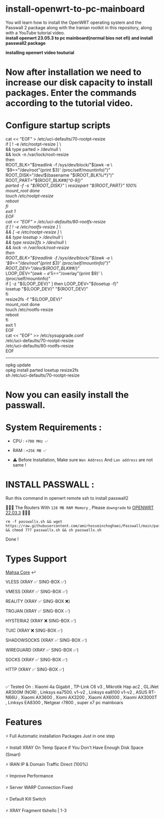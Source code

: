 # install-openwrt-to-pc-mainboard
You will learn how to install the OpenWRT operating system and the Passwall 2 package along with the Iranian rootkit in this repository, along with a YouTube tutorial video.  
**install openwrt 23.05.3 to pc mainboard(normal bios not efi) and install passwall2 package**  

**installing openwrt video touturial**  

# Now after installation we need to increase our disk capacity to install packages. Enter the commands according to the tutorial video.  

# Configure startup scripts                                                                               
cat << "EOF" > /etc/uci-defaults/70-rootpt-resize                                                         
if [ ! -e /etc/rootpt-resize ] \                                                                          
&& type parted > /dev/null \                                                                              
&& lock -n /var/lock/root-resize                                                                          
then                                                                                                      
ROOT_BLK="$(readlink -f /sys/dev/block/"$(awk -e \                                                        
'$9=="/dev/root"{print $3}' /proc/self/mountinfo)")"                                                      
ROOT_DISK="/dev/$(basename "${ROOT_BLK%/*}")"                                                             
ROOT_PART="${ROOT_BLK##*[^0-9]}"                                                                          
parted -f -s "${ROOT_DISK}" \                                                                             
resizepart "${ROOT_PART}" 100%                                                                            
mount_root done                                                                                           
touch /etc/rootpt-resize                                                                                  
reboot                                                                                                    
fi                                                                                                        
exit 1                                                                                                    
EOF                                                                                                       
cat << "EOF" > /etc/uci-defaults/80-rootfs-resize                                                         
if [ ! -e /etc/rootfs-resize ] \                                                                          
&& [ -e /etc/rootpt-resize ] \                                                                            
&& type losetup > /dev/null \                                                                             
&& type resize2fs > /dev/null \                                                                           
&& lock -n /var/lock/root-resize                                                                          
then                                                                                                      
ROOT_BLK="$(readlink -f /sys/dev/block/"$(awk -e \                                                        
'$9=="/dev/root"{print $3}' /proc/self/mountinfo)")"                                                      
ROOT_DEV="/dev/${ROOT_BLK##*/}"                                                                           
LOOP_DEV="$(awk -e '$5=="/overlay"{print $9}' \                                                           
/proc/self/mountinfo)"                                                                                    
if [ -z "${LOOP_DEV}" ]                                                                                   
then                                                                                                      
LOOP_DEV="$(losetup -f)"                                                                                  
losetup "${LOOP_DEV}" "${ROOT_DEV}"                                                                       
fi                                                                                                        
resize2fs -f "${LOOP_DEV}"                                                                                
mount_root done                                                                                           
touch /etc/rootfs-resize                                                                                  
reboot                                                                                                    
fi                                                                                                        
exit 1                                                                                                    
EOF                                                                                                       
cat << "EOF" >> /etc/sysupgrade.conf                                                                      
/etc/uci-defaults/70-rootpt-resize                                                                        
/etc/uci-defaults/80-rootfs-resize                                                                        
EOF 


------

  
opkg update   
opkg install parted losetup resize2fs  
sh /etc/uci-defaults/70-rootpt-resize  

 # Now you can easily install the passwall.
 
# System Requirements :

- CPU : `+700 MHz ✅`

- RAM : `+256 MB ✅`

- ⚠️ Before Installation, Make sure `Wan Address` And `Lan address` are not same !
     
# INSTALL PASSWALL : 
Run this command in openwrt remote ssh to install passwall2 

🔴🔴🔴 The Routers With `128 MB RAM Memory` , Please `downgrade` to [OPENWRT 22.03.3](https://archive.openwrt.org/releases/22.03.3/targets/) 🔴🔴🔴

```
rm -f passwallx.sh && wget https://raw.githubusercontent.com/amirhosseinchoghaei/Passwall/main/passwallx.sh && chmod 777 passwallx.sh && sh passwallx.sh
```
Done !

# Types Support

[Mahsa Core](https://github.com/GFW-knocker/Xray-core/releases) ↩️

VLESS (XRAY ✅ SING-BOX ✅)

VMESS (XRAY ✅ SING-BOX ✅)

REALITY (XRAY ✅ SING-BOX ❌)

TROJAN (XRAY ✅ SING-BOX ✅)

HYSTERIA2 (XRAY ❌ SING-BOX ✅)

TUIC (XRAY ❌ SING-BOX ✅)

SHADOWSOCKS (XRAY ✅ SING-BOX ✅)

WIREGUARD (XRAY ✅ SING-BOX ✅)

SOCKS (XRAY ✅ SING-BOX ✅)

HTTP (XRAY ✅ SING-BOX ✅)


#

✅ Tested On : Xiaomi 4a Gigabit , TP-Link C6 v3 , Mikrotik Hap ac2 , GL.iNet AR300M (NOR) , Linksys ea7500. v1-v2 , Linksys ea8100 v1-v2 , ASUS RT-N66U , Xiaomi AX3600 , Xiomi AX3200 , Xiaomi AX6000 , Xiaomi AX3000T ,  Linksys EA8300 , Netgear r7800 , super x7 pc mainboars

# Features

⚡ Full Automatic installation Packages Just in one step

⚡ Install XRAY On Temp Space if You Don't Have Enough Disk Space (Smart)

⚡ IRAN IP & Domain Traffic Direct (100%)

⚡ Improve Performance

⚡ Server WARP Connection Fixed

⚡ Default Kill Switch

⚡ XRAY Fragment tlshello | 1-3
